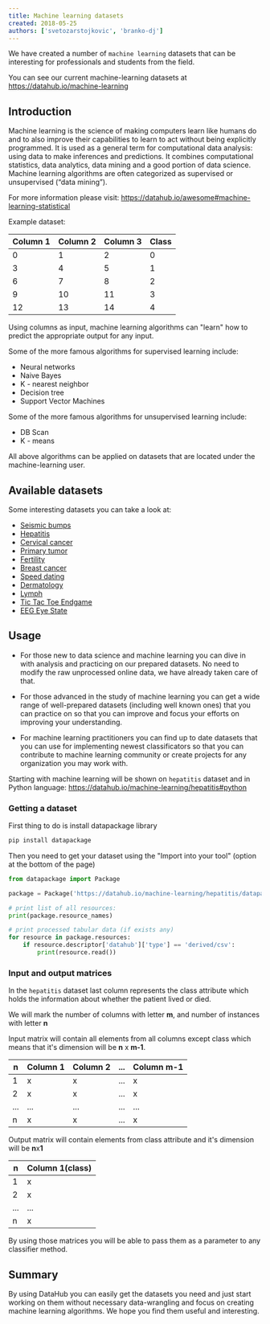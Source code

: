 ```yaml
---
title: Machine learning datasets
created: 2018-05-25
authors: ['svetozarstojkovic', 'branko-dj']
---
```


We have created a number of `machine learning` datasets that can be interesting for professionals and students from the field.

You can see our current machine-learning datasets at https://datahub.io/machine-learning

## Introduction

Machine learning is the science of making computers learn like humans do and to also improve their capabilities to learn to act without being explicitly programmed. It is used as a general term for computational data analysis: using data to make inferences and predictions. It combines computational statistics, data analytics, data mining and a good portion of data science. Machine learning algorithms are often categorized as supervised or unsupervised (“data mining”).

For more information please visit:
https://datahub.io/awesome#machine-learning-statistical

Example dataset:

| Column 1 | Column 2 | Column 3 | Class |
|----------|----------|----------|-------|
| 0        | 1        | 2        | 0     |
| 3        | 4        | 5        | 1     |
| 6        | 7        | 8        | 2     |
| 9        | 10       | 11       | 3     |
| 12       | 13       | 14       | 4     |

Using columns as input, machine learning algorithms can "learn" how to predict the appropriate output for any input.

Some of the more famous algorithms for supervised learning include:
* Neural networks
* Naive Bayes
* K - nearest neighbor
* Decision tree
* Support Vector Machines

Some of the more famous algorithms for unsupervised learning include:
* DB Scan
* K - means

All above algorithms can be applied on datasets that are located under the machine-learning user.

## Available datasets

Some interesting datasets you can take a look at:
* [Seismic bumps](https://datahub.io/machine-learning/seismic-bumps)
* [Hepatitis](https://datahub.io/machine-learning/hepatitis)
* [Cervical cancer](https://datahub.io/machine-learning/cervical-cancer)
* [Primary tumor](https://datahub.io/machine-learning/primary-tumor)
* [Fertility](https://datahub.io/machine-learning/fertility)
* [Breast cancer](https://datahub.io/machine-learning/breast-cancer)
* [Speed dating](https://datahub.io/machine-learning/speed-dating)
* [Dermatology](https://datahub.io/machine-learning/dermatology)
* [Lymph](https://datahub.io/machine-learning/lymph)
* [Tic Tac Toe Endgame](https://datahub.io/machine-learning/tic-tac-toe-endgame)
* [EEG Eye State](https://datahub.io/machine-learning/eeg-eye-state)

## Usage

* For those new to data science and machine learning you can dive in with analysis and practicing on our prepared datasets. No need to modify the raw unprocessed online data, we have already taken care of that.

* For those advanced in the study of machine learning you can get a wide range of well-prepared datasets (including well known ones) that you can practice on so that you can improve and focus your efforts on improving your understanding.

* For machine learning practitioners you can find up to date datasets that you can use for implementing newest classificators so that you can contribute to machine learning community or create projects for any organization you may work with.

Starting with machine learning will be shown on `hepatitis` dataset and in Python language:
https://datahub.io/machine-learning/hepatitis#python

### Getting a dataset
First thing to do is install datapackage library

```bash
pip install datapackage
```

Then you need to get your dataset using the "Import into your tool" (option at the bottom of the page)

```python
from datapackage import Package

package = Package('https://datahub.io/machine-learning/hepatitis/datapackage.json')

# print list of all resources:
print(package.resource_names)

# print processed tabular data (if exists any)
for resource in package.resources:
    if resource.descriptor['datahub']['type'] == 'derived/csv':
        print(resource.read())
```

### Input and output matrices

In the `hepatitis` dataset last column represents the class attribute which holds the information about whether the patient lived or died.

We will mark the number of columns with letter **m**, and number of instances with letter **n**

Input matrix will contain all elements from all columns except class which means that it's dimension will be **n** x **m-1**.

| n        | Column 1 | Column 2 | ...      | Column m-1 |
|----------|----------|----------|----------|----------
| 1        | x        | x        | ...      |  x
| 2        | x        | x        | ...      |  x
| ...      | ...      | ...      | ...      |  ...
| n        | x        | x        | ...      |  x

Output matrix will contain elements from class attribute and it's dimension will be **n**x**1**

| n        | Column 1(class) |
|----------|-----------------|
| 1        | x               |
| 2        | x               |
| ...      | ...             |
| n        | x               |

By using those matrices you will be able to pass them as a parameter to any classifier method.


## Summary

By using DataHub you can easily get the datasets you need and just start working on them without necessary data-wrangling and focus on creating machine learning algorithms. We hope you find them useful and interesting.
